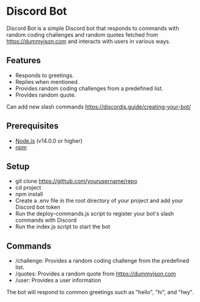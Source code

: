 # Discord Bot

Discord Bot is a simple Discord bot that responds to commands with random coding challenges and random quotes fetched from https://dummyjson.com  and interacts with users in various ways.

## Features

- Responds to greetings.
- Replies when mentioned.
- Provides random coding challenges from a predefined list.
- Provides random quote.

Can add new slash commands https://discordjs.guide/creating-your-bot/

## Prerequisites

- [Node.js](https://nodejs.org/) (v14.0.0 or higher)
- [npm](https://www.npmjs.com/)

## Setup

- git clone https://github.com/yourusername/repo
- cd project
- npm install
- Create a .env file in the root directory of your project and add your Discord bot token
- Run the deploy-commands.js script to register your bot's slash commands with Discord
- Run the index.js script to start the bot

## Commands

- /challenge: Provides a random coding challenge from the predefined list.
- /quotes: Provides a random quote from https://dummyjson.com 
- /user: Provides a user information

The bot will respond to common greetings such as "hello", "hi", and "hey".